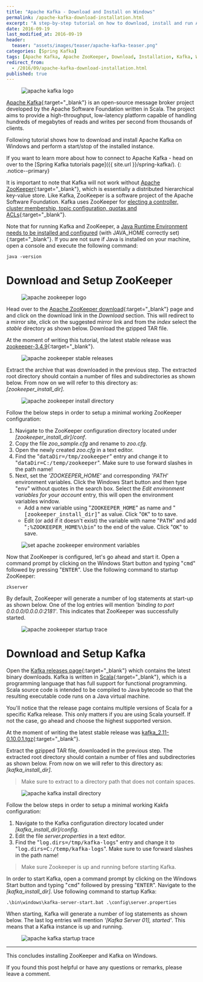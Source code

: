 ```yaml
---
title: "Apache Kafka - Download and Install on Windows"
permalink: /apache-kafka-download-installation.html
excerpt: "A step-by-step tutorial on how to download, install and run Apache Kafka on Windows."
date: 2016-09-19
last_modified_at: 2016-09-19
header:
  teaser: "assets/images/teaser/apache-kafka-teaser.png"
categories: [Spring Kafka]
tags: [Apache Kafka, Apache ZooKeeper, Download, Installation, Kafka, Windows, ZooKeeper]
redirect_from:
  - /2016/09/apache-kafka-download-installation.html
published: true
---
```


<figure>
    <img src="{{ site.url }}/assets/images/logo/apache-kafka-logo.png" alt="apache kafka logo" class="logo">
</figure>

[Apache Kafka](http://kafka.apache.org/){:target="_blank"} is an open-source message broker project developed by the Apache Software Foundation written in Scala. The project aims to provide a high-throughput, low-latency platform capable of handling hundreds of megabytes of reads and writes per second from thousands of clients.

Following tutorial shows how to download and install Apache Kafka on Windows and perform a start/stop of the installed instance.

If you want to learn more about how to connect to Apache Kafka - head on over to the [Spring Kafka tutorials page]({{ site.url }}/spring-kafka/).
{: .notice--primary}

It is important to note that Kafka will not work without [Apache ZooKeeper](https://zookeeper.apache.org/){:target="_blank"}, which is essentially a distributed hierarchical key-value store. Like Kafka, ZooKeeper is a software project of the Apache Software Foundation. Kafka uses ZooKeeper for [electing a controller, cluster membership, topic configuration, quotas and ACLs](https://www.quora.com/What-is-the-actual-role-of-ZooKeeper-in-Kafka){:target="_blank"}.

Note that for running Kafka and ZooKeeper, a [Java Runtime Environment needs to be installed and configured](http://www.oracle.com/technetwork/java/javase/downloads/index.html) (with JAVA_HOME correctly set){:target="_blank"}. If you are not sure if Java is installed on your machine, open a console and execute the following command:

``` plaintext
java -version
```

# Download and Setup ZooKeeper

<figure>
    <img src="{{ site.url }}/assets/images/logo/apache-zookeeper-logo.png" alt="apache zookeeper logo">
</figure>

Head over to the [Apache ZooKeeper download](https://zookeeper.apache.org/releases.html){:target="_blank"} page and and click on the download link in the <var>Download</var> section. This will redirect to a mirror site, click on the suggested mirror link and from the <var>index</var> select the <var>stable</var> directory as shown below. Download the gzipped TAR file.

At the moment of writing this tutorial, the latest stable release was [zookeeper-3.4.9](http://www-us.apache.org/dist/zookeeper/stable/){:target="_blank"}.

<figure>
    <img src="{{ site.url }}/assets/images/posts/spring-kafka/apache-zookeeper-stable-releases.png" alt="apache zookeeper stable releases">
</figure>

Extract the archive that was downloaded in the previous step. The extracted root directory should contain a number of files and subdirectories as shown below. From now on we will refer to this directory as: <var>[zookeeper_install_dir]</var>.

<figure>
    <img src="{{ site.url }}/assets/images/posts/spring-kafka/apache-zookeeper-install-directory.png" alt="apache zookeeper install directory">
</figure>

Follow the below steps in order to setup a minimal working ZooKeeper configuration:
1. Navigate to the ZooKeeper configuration directory located under <var>[zookeeper_install_dir]/conf</var>.
2. Copy the file <var>zoo_sample.cfg</var> and rename to <var>zoo.cfg</var>.
3. Open the newly created <var>zoo.cfg</var> in a text editor.
4. Find the "<kbd>dataDir=/tmp/zookeeper</kbd>" entry and change it to "<kbd>dataDir=C:/temp/zookeeper</kbd>". Make sure to use forward slashes in the path name!
5. Next, set the <var>'ZOOKEEPER_HOME'</var> and corresponding <var>'PATH'</var> environment variables. Click the Windows Start button and then type "<kbd>env</kbd>" without quotes in the search box. Select the <var>Edit environment variables for your account</var> entry, this will open the environment variables window. 
    * Add a new variable using "<kbd>ZOOKEEPER_HOME</kbd>" as name and "<kbd>[zookeeper_install_dir]</kbd>" as value. Click "<kbd>OK</kbd>" to to save.
    * Edit (or add if it doesn't exist) the variable with name "<kbd>PATH</kbd>" and add "<kbd>;%ZOOKEEPER_HOME%\bin</kbd>" to the end of the value. Click "<kbd>OK</kbd>" to save.

<figure>
    <img src="{{ site.url }}/assets/images/posts/spring-kafka/set-apache-zookeeper-environment-variables.png" alt="set apache zookeeper environment variables">
</figure>

Now that ZooKeeper is configured, let's go ahead and start it. Open a command prompt by clicking on the Windows Start button and typing "<kbd>cmd</kbd>" followed by pressing "<kbd>ENTER</kbd>". Use the following command to startup ZooKeeper:

``` plaintext
zkserver
```

By default, ZooKeeper will generate a number of log statements at start-up as shown below. One of the log entries will mention <var>'binding to port 0.0.0.0/0.0.0.0:2181'</var>. This indicates that ZooKeeper was successfully started.

<figure>
    <img src="{{ site.url }}/assets/images/posts/spring-kafka/apache-zookeeper-startup-trace.png" alt="apache zookeeper startup trace">
</figure>

# Download and Setup Kafka

Open the [Kafka releases page](http://kafka.apache.org/downloads.html){:target="_blank"} which contains the latest binary downloads. Kafka is written in [Scala](https://www.scala-lang.org/){:target="_blank"}, which is a programming language that has full support for functional programming. Scala source code is intended to be compiled to Java bytecode so that the resulting executable code runs on a Java virtual machine.

You'll notice that the release page contains multiple versions of Scala for a specific Kafka release. This only matters if you are using Scala yourself. If not the case, go ahead and choose the highest supported version.

At the moment of writing the latest stable release was [kafka_2.11-0.10.0.1.tgz](https://www.apache.org/dyn/closer.cgi?path=/kafka/0.10.0.1/kafka_2.11-0.10.0.1.tgz){:target="_blank"}.

Extract the gzipped TAR file, downloaded in the previous step. The extracted root directory should contain a number of files and subdirectories as shown below. From now on we will refer to this directory as: <var>[kafka_install_dir]</var>.

> Make sure to extract to a directory path that does not contain spaces.

<figure>
    <img src="{{ site.url }}/assets/images/posts/spring-kafka/apache-kafka-install-directory.png" alt="apache kafka install directory">
</figure>

Follow the below steps in order to setup a minimal working Kakfa configuration: 
1. Navigate to the Kafka configuration directory located under <var>[kafka_install_dir]/config</var>.
2. Edit the file <var>server.properties</var> in a text editor.
3. Find the "<kbd>log.dirs=/tmp/kafka-logs</kbd>" entry and change it to "<kbd>log.dirs=C:/temp/kafka-logs</kbd>". Make sure to use forward slashes in the path name!

> Make sure Zookeeper is up and running before starting Kafka.

In order to start Kafka, open a command prompt by clicking on the Windows Start button and typing "<kbd>cmd</kbd>" followed by pressing "<kbd>ENTER</kbd>". Navigate to the <var>[kafka_install_dir]</var>. Use following command to startup Kafka:

``` plaintext
.\bin\windows\kafka-server-start.bat .\config\server.properties
```

When starting, Kafka will generate a number of log statements as shown below. The last log entries will mention <var>'[Kafka Server 01], started'</var>. This means that a Kafka instance is up and running.

<figure>
    <img src="{{ site.url }}/assets/images/posts/spring-kafka/apache-kafka-startup-trace.png" alt="apache kafka startup trace">
</figure>

---

This concludes installing ZooKeeper and Kafka on Windows.

If you found this post helpful or have any questions or remarks, please leave a comment.
